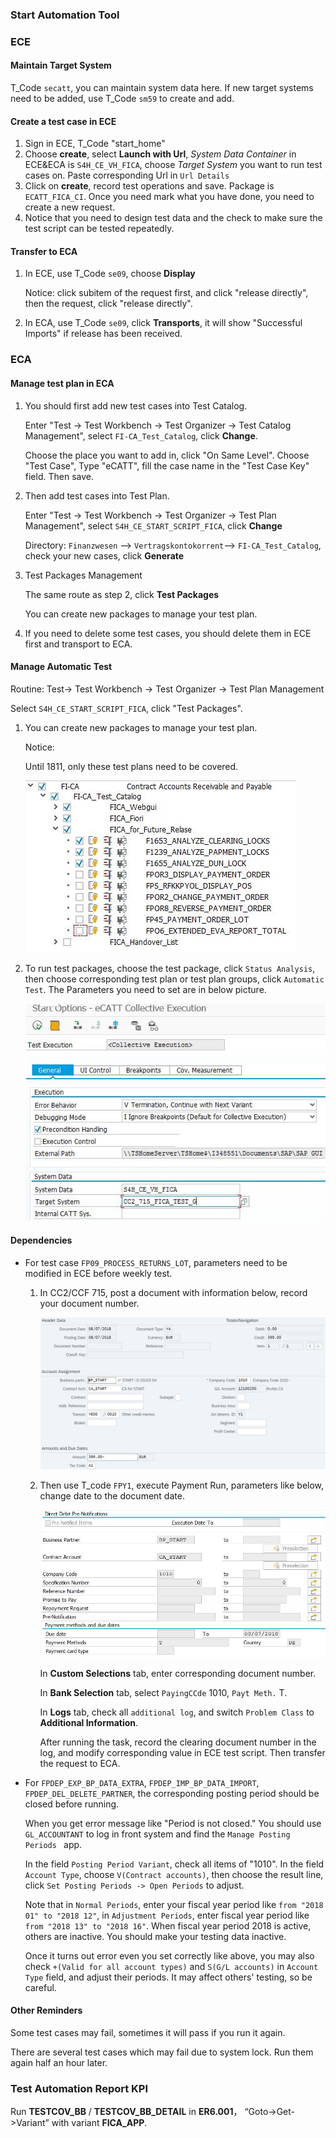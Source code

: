 ### Start Automation Tool

### ECE

#### Maintain Target System

T_Code `secatt`, you can maintain system data here. If new target systems need to be added, use T_Code `sm59` to create and add.

#### Create a test case in ECE

1. Sign in ECE, T_Code "start_home"
2. Choose **create**, select **Launch with Url**, *System Data Container* in ECE&ECA is `S4H_CE_VH_FICA`, choose *Target System* you want to run test cases on. Paste corresponding Url in `Url Details`
3. Click on **create**, record test operations and save. Package is `ECATT_FICA_CI`. Once you need mark what you have done, you need to create a new request.
4. Notice that you need to design test data and the check to make sure the test script can be tested repeatedly. 

#### Transfer to ECA

1. In ECE, use T_Code `se09`, choose **Display**

   Notice: click subitem of the request first, and click "release directly", then the request, click "release directly".

2. In ECA, use T_Code `se09`, click **Transports**, it will show "Successful Imports" if release has been received.



### ECA

#### Manage test plan in ECA

1. You should first add new test cases into Test Catalog.

   Enter "Test -> Test Workbench -> Test Organizer -> Test Catalog Management", select `FI-CA_Test_Catalog`, click **Change**. 

   Choose the place you want to add in, click "On Same Level". Choose "Test Case", Type "eCATT", fill the case name in the "Test Case Key" field. Then save.

2. Then add test cases into Test Plan.

   Enter "Test -> Test Workbench -> Test Organizer -> Test Plan Management", select `S4H_CE_START_SCRIPT_FICA`, click **Change**

   Directory: `Finanzwesen` --> `Vertragskontokorrent`--> `FI-CA_Test_Catalog`, check your new cases, click **Generate** 

3. Test Packages Management

   The same route as step 2, click **Test Packages**

   You can create new packages to manage your test plan.

4. If you need to delete some test cases, you should delete them in ECE first and transport to ECA.

#### Manage Automatic Test

Routine: Test-> Test Workbench -> Test Organizer -> Test Plan Management

Select `S4H_CE_START_SCRIPT_FICA`, click "Test Packages".

1. You can create new packages to manage your test plan.

   Notice: 

   Until 1811, only these test plans need to be covered.

   ![Details](./Images/START/Details.JPG) 

2. To run test packages, choose the test package, click `Status Analysis`, then choose corresponding test plan or test plan groups, click `Automatic Test`. The Parameters you need to set are in below picture.

   ![Parameters](./Images/START/Parameters.JPG)

#### Dependencies

- For test case `FP09_PROCESS_RETURNS_LOT`, parameters need to be modified in ECE before weekly test.

  1. In CC2/CCF 715, post a document with information below, record your document number.

     ![](./Images/START/post.JPG)

  2. Then use T_code `FPY1`, execute Payment Run, parameters like below, change date to the document date.

     ![](./Images/START/Payment.JPG)

     In **Custom Selections** tab, enter corresponding document number.

     In **Bank  Selection** tab, select `PayingCCde` 1010, `Payt Meth.` T.

     In **Logs** tab, check all `additional log`, and switch `Problem Class` to **Additional Information**.

     After running the task, record the clearing document number in the log, and modify corresponding value in ECE test script. Then transfer the request to ECA.

- For  `FPDEP_EXP_BP_DATA_EXTRA`, `FPDEP_IMP_BP_DATA_IMPORT`, `FPDEP_DEL_DELETE_PARTNER`, the corresponding posting period should be closed before running. 

  When you get error message like "Period is not closed." You should use `GL_ACCOUNTANT` to log in front system and find the `Manage Posting Periods ` app.

  In the field `Posting Period Variant`, check all items of "1010". In the field `Account Type`, choose `V(Contract accounts)`, then choose the result line, click `Set Posting Periods -> Open Periods` to adjust.

  Note that in `Normal Periods`, enter your fiscal year period like `from "2018 01" to "2018 12"`, in `Adjustment Periods`, enter fiscal year period like `from "2018 13" to "2018 16"`. When fiscal year period 2018 is active, others are inactive. You should make your testing data inactive.

  Once it turns out error even you set correctly like above, you may also check  `+(Valid for all account types)` and `S(G/L accounts)` in `Account Type` field, and adjust their periods. It may affect others' testing, so be careful.

#### Other Reminders

   Some test cases may fail, sometimes it will pass if you run it again.

   There are several test cases which may fail due to system lock. Run them again half an hour later.

###  Test Automation Report KPI

Run **TESTCOV_BB** / **TESTCOV_BB_DETAIL** in **ER6.001**， “Goto->Get->Variant” with variant **FICA_APP**.